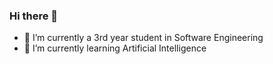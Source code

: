 ### Hi there 👋

- 🔭 I’m currently a 3rd year student in Software Engineering
- 🌱 I’m currently learning Artificial Intelligence
